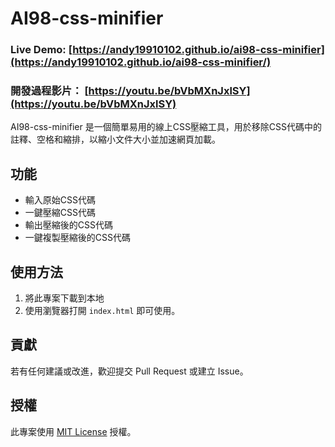 # AI98-css-minifier

### Live Demo: [https://andy19910102.github.io/ai98-css-minifier](https://andy19910102.github.io/ai98-css-minifier/)

### 開發過程影片： [https://youtu.be/bVbMXnJxlSY](https://youtu.be/bVbMXnJxlSY)

AI98-css-minifier 是一個簡單易用的線上CSS壓縮工具，用於移除CSS代碼中的註釋、空格和縮排，以縮小文件大小並加速網頁加載。

## 功能

- 輸入原始CSS代碼
- 一鍵壓縮CSS代碼
- 輸出壓縮後的CSS代碼
- 一鍵複製壓縮後的CSS代碼

## 使用方法

1. 將此專案下載到本地
2. 使用瀏覽器打開 `index.html` 即可使用。

## 貢獻

若有任何建議或改進，歡迎提交 Pull Request 或建立 Issue。

## 授權

此專案使用 [MIT License](LICENSE) 授權。